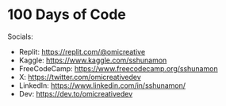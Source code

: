 # 100 Days of Code




Socials:
- Replit: https://replit.com/@omicreative
- Kaggle: https://www.kaggle.com/sshunamon
- FreeCodeCamp: https://www.freecodecamp.org/sshunamon
- X: https://twitter.com/omicreativedev
- LinkedIn: https://www.linkedin.com/in/sshunamon/
- Dev: https://dev.to/omicreativedev
